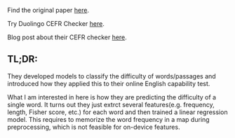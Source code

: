 Find the original paper
[here](https://research.duolingo.com/papers/settles.tacl20.pdf).

Try Duolingo CEFR Checker [here](https://cefr.duolingo.com/).

Blog post about their CEFR checker
[here](https://blog.duolingo.com/the-duolingo-cefr-checker-an-ai-tool-for-adapting-learning-content/).

## TL;DR:
They developed models to classify the difficulty of words/passages and
introduced how they applied this to their online English capability test.

What I am interested in here is how they are predicting the difficulty of a
single word. It turns out they just extrct several features(e.g. frequency,
length, Fisher score, etc.) for each word and then trained a linear regression
model. This requires to memorize the word frequency in a map during
preprocessing, which is not feasible for on-device features.
